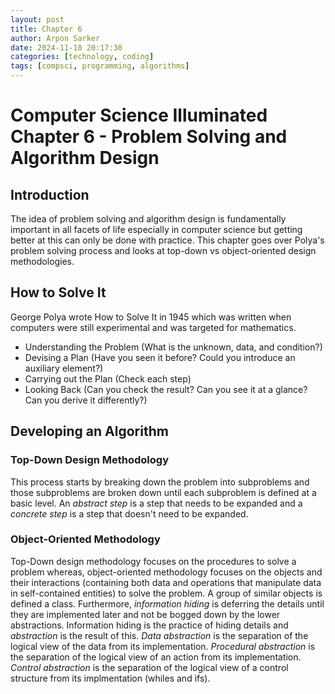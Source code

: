 ```yaml
---
layout: post
title: Chapter 6
author: Arpon Sarker
date: 2024-11-18 20:17:30
categories: [technology, coding]
tags: [compsci, programming, algorithms]
---
```


# Computer Science Illuminated Chapter 6 - Problem Solving and Algorithm Design

## Introduction
The idea of problem solving and algorithm design is fundamentally important in all facets of life especially in computer science but getting better at this can only be done with practice. This chapter goes over Polya's problem solving process and looks at top-down vs object-oriented design methodologies.

## How to Solve It
George Polya wrote How to Solve It in 1945 which was written when computers were still experimental and was targeted for mathematics.

- Understanding the Problem (What is the unknown, data, and condition?)
- Devising a Plan (Have you seen it before? Could you introduce an auxiliary element?)
- Carrying out the Plan (Check each step)
- Looking Back (Can you check the result? Can you see it at a glance? Can you derive it differently?)

## Developing an Algorithm

### Top-Down Design Methodology
This process starts by breaking down the problem into subproblems and those subproblems are broken down until each subproblem is defined at a basic level. An *abstract step* is a step that needs to be expanded and a *concrete step* is a step that doesn't need to be expanded. 

### Object-Oriented Methodology
Top-Down design methodology focuses on the procedures to solve a problem whereas, object-oriented methodology focuses on the objects and their interactions (containing both data and operations that manipulate data in self-contained entities) to solve the problem. A group of similar objects is defined a class. Furthermore, *information hiding* is deferring the details until they are implemented later and not be bogged down by the lower abstractions. Information hiding is the practice of hiding details and *abstraction* is the result of this. *Data abstraction* is the separation of the logical view of the data from its implementation. *Procedural abstraction* is the separation of the logical view of an action from its implementation. *Control abstraction* is the separation of the logical view of a control structure from its implmentation (whiles and ifs). 
